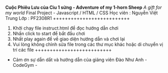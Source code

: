 **Cuộc Phiêu Lưu của Cìu 1 sừng - Adventure of my 1-horn Sheep**
_A gift for my world_
Final Project - Javascript / HTML / CSS
Học viên : Nguyễn Việt Trung
Lớp : PF2308R1
++++++++++++++++++++++++++
1. Khởi chạy file instruct.html để đọc hướng dẫn chơi
2. Nhấn click to start để bắt đầu chơi
3. Nhất play again để về giao diện hướng dẫn và chơi lại
4. Vui lòng không chỉnh sửa file trong các thư mục khác hoặc di chuyển vị trí các file
++++++++++++++++++++++++++
- Cảm ơn sự dẫn dắt và hướng dẫn của giảng viên Đào Như Anh - CodeGym -
